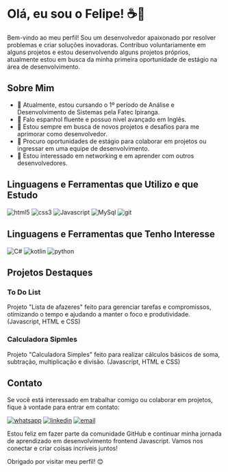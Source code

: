 # Olá, eu sou o Felipe! ☕👋

Bem-vindo ao meu perfil! Sou um desenvolvedor apaixonado por resolver problemas e criar soluções inovadoras. Contribuo voluntariamente em alguns projetos e estou desenvolvendo alguns projetos próprios, atualmente estou em busca da minha primeira oportunidade de estágio na área de desenvolvimento.

## Sobre Mim

- 🔭 Atualmente, estou cursando o 1º período de Análise e Desenvolvimento de Sistemas pela Fatec Ipiranga.
- 🚀 Falo espanhol fluente e possuo nível avançado em Inglês.
- 🌱 Estou sempre em busca de novos projetos e desafios para me aprimorar como desenvolvedor.
- 💼 Procuro oportunidades de estágio para colaborar em projetos ou ingressar em uma equipe de desenvolvimento.
- 🤝 Estou interessado em networking e em aprender com outros desenvolvedores.

## Linguagens e Ferramentas que Utilizo e que Estudo

<div style="display: inline_block">
<img align="center" alt="html5" src="https://img.shields.io/badge/HTML5-E34F26?style=for-the-badge&logo=html5&logoColor=white"/>
<img align="center" alt="css3" src="https://img.shields.io/badge/CSS3-1572B6?style=for-the-badge&logo=css3&logoColor=white"/>
<img align="center" alt="Javascript" src="https://img.shields.io/badge/JavaScript-F7DF1E?style=for-the-badge&logo=javascript&logoColor=black"/>
<img align="center" alt="MySql" src="https://img.shields.io/badge/MySQL-005C84?style=for-the-badge&logo=mysql&logoColor=white"/>
<img align="center" alt="git" src="https://img.shields.io/badge/GIT-E44C30?style=for-the-badge&logo=git&logoColor=white"/>
</div>

## Linguagens e Ferramentas que Tenho Interesse

<div style="display: inline_block">
<img align="center" alt="C#" src="https://img.shields.io/badge/C%23-239120?style=for-the-badge&logo=c-sharp&logoColor=white"/>
<img align="center" alt="kotlin" src="https://img.shields.io/badge/Kotlin-0095D5?&style=for-the-badge&logo=kotlin&logoColor=white"/>
<img align="center" alt="python" src="https://img.shields.io/badge/Python-14354C?style=for-the-badge&logo=python&logoColor=white"/>
</div>

## Projetos Destaques

### To Do List
Projeto "Lista de afazeres" feito para gerenciar tarefas e compromissos, otimizando o tempo e ajudando a manter o foco e produtividade. (Javascript, HTML e CSS)

### Calculadora Sipmles
Projeto "Calculadora Simples" feito para realizar cálculos básicos de soma, subtração, multiplicação e divisão. (Javascript, HTML e CSS)

## Contato

Se você está interessado em trabalhar comigo ou colaborar em projetos, fique à vontade para entrar em contato:

[![whatsapp](https://img.shields.io/badge/WhatsApp-25D366?style=for-the-badge&logo=whatsapp&logoColor=white)](https://wa.me/5511992550740)
[![linkedin](https://img.shields.io/badge/LinkedIn-0077B5?style=for-the-badge&logo=linkedin&logoColor=white)](https://www.linkedin.com/in/felipezanirato/)
[![email](https://img.shields.io/badge/Gmail-D14836?style=for-the-badge&logo=gmail&logoColor=white)](mailto:felipe.zanirato01@gmail.com)


Estou feliz em fazer parte da comunidade GitHub e continuar minha jornada de aprendizado em desenvolvimento frontend Javascript. Vamos nos conectar e criar coisas incríveis juntos!

Obrigado por visitar meu perfil! 😊
